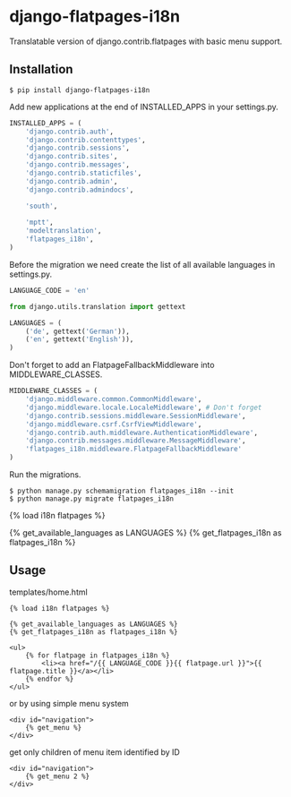 django-flatpages-i18n
=====================

Translatable version of django.contrib.flatpages with basic menu support.

Installation
-------------

```
$ pip install django-flatpages-i18n
```

Add new applications at the end of INSTALLED_APPS in your settings.py.

```python
INSTALLED_APPS = (
    'django.contrib.auth',
    'django.contrib.contenttypes',
    'django.contrib.sessions',
    'django.contrib.sites',
    'django.contrib.messages',
    'django.contrib.staticfiles',
    'django.contrib.admin',
    'django.contrib.admindocs',

    'south',
    
    'mptt',
    'modeltranslation',
    'flatpages_i18n',
)
```

Before the migration we need create the list of all available languages in settings.py.

```python
LANGUAGE_CODE = 'en'

from django.utils.translation import gettext

LANGUAGES = (
    ('de', gettext('German')),
    ('en', gettext('English')),
)
```
Don't forget to add an FlatpageFallbackMiddleware into MIDDLEWARE_CLASSES.

```python
MIDDLEWARE_CLASSES = (
    'django.middleware.common.CommonMiddleware',
    'django.middleware.locale.LocaleMiddleware', # Don't forget
    'django.contrib.sessions.middleware.SessionMiddleware',
    'django.middleware.csrf.CsrfViewMiddleware',
    'django.contrib.auth.middleware.AuthenticationMiddleware',
    'django.contrib.messages.middleware.MessageMiddleware',
    'flatpages_i18n.middleware.FlatpageFallbackMiddleware'
)
```

Run the migrations.

```
$ python manage.py schemamigration flatpages_i18n --init
$ python manage.py migrate flatpages_i18n
```

{% load i18n flatpages %}

{% get_available_languages as LANGUAGES %}
{% get_flatpages_i18n as flatpages_i18n %}

Usage
------

templates/home.html

```
{% load i18n flatpages %}

{% get_available_languages as LANGUAGES %}
{% get_flatpages_i18n as flatpages_i18n %}

<ul>
    {% for flatpage in flatpages_i18n %}
        <li><a href="/{{ LANGUAGE_CODE }}{{ flatpage.url }}">{{ flatpage.title }}</a></li>
    {% endfor %}
</ul>
```

or by using simple menu system

```
<div id="navigation">
    {% get_menu %}
</div>
```

get only children of menu item identified by ID

```
<div id="navigation">
    {% get_menu 2 %}
</div>    
```

